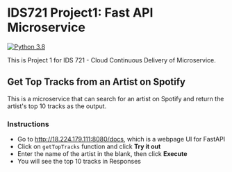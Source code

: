 # IDS721 Project1: Fast API Microservice

[![Python 3.8](https://github.com/tianyunh/IDS721-Project1/actions/workflows/main.yml/badge.svg)](https://github.com/tianyunh/IDS721-Project1/actions/workflows/main.yml)

This is Project 1 for IDS 721 - Cloud Continuous Delivery of Microservice.
## Get Top Tracks from an Artist on Spotify
This is a microservice that can search for an artist on Spotify and return the artist's top 10 tracks as the output.

### Instructions 
- Go to http://18.224.179.111:8080/docs, which is a webpage UI for FastAPI
- Click on `getTopTracks` function and click **Try it out**
- Enter the name of the artist in the blank, then click **Execute**
- You will see the top 10 tracks in Responses
